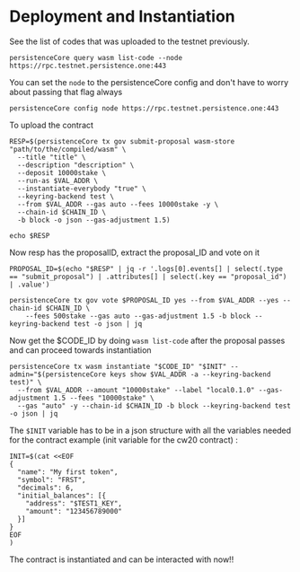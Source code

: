 # Deployment and Instantiation

See the list of codes that was uploaded to the testnet previously.
```
persistenceCore query wasm list-code --node https://rpc.testnet.persistence.one:443
```

You can set the `node` to the persistenceCore config and don't have to worry about passing that flag always

```
persistenceCore config node https://rpc.testnet.persistence.one:443
```

To upload the contract

```
RESP=$(persistenceCore tx gov submit-proposal wasm-store "path/to/the/compiled/wasm" \
  --title "title" \
  --description "description" \
  --deposit 10000stake \
  --run-as $VAL_ADDR \
  --instantiate-everybody "true" \
  --keyring-backend test \
  --from $VAL_ADDR --gas auto --fees 10000stake -y \
  --chain-id $CHAIN_ID \
  -b block -o json --gas-adjustment 1.5)
  
echo $RESP 
```

Now resp has the proposalID, extract the proposal_ID and vote on it

```
PROPOSAL_ID=$(echo "$RESP" | jq -r '.logs[0].events[] | select(.type == "submit_proposal") | .attributes[] | select(.key == "proposal_id") | .value')

persistenceCore tx gov vote $PROPOSAL_ID yes --from $VAL_ADDR --yes --chain-id $CHAIN_ID \
    --fees 500stake --gas auto --gas-adjustment 1.5 -b block --keyring-backend test -o json | jq
```

Now get the $CODE_ID by doing `wasm list-code` after the proposal passes and can proceed towards instantiation

```
persistenceCore tx wasm instantiate "$CODE_ID" "$INIT" --admin="$(persistenceCore keys show $VAL_ADDR -a --keyring-backend test)" \
  --from $VAL_ADDR --amount "10000stake" --label "local0.1.0" --gas-adjustment 1.5 --fees "10000stake" \
  --gas "auto" -y --chain-id $CHAIN_ID -b block --keyring-backend test -o json | jq
```

The `$INIT` variable has to be in a json structure with all the variables needed for the contract
example (init variable for the cw20 contract) :
```
INIT=$(cat <<EOF
{
  "name": "My first token",
  "symbol": "FRST",
  "decimals": 6,
  "initial_balances": [{
    "address": "$TEST1_KEY",
    "amount": "123456789000"
  }]
}
EOF
)
```
The contract is instantiated and can be interacted with now!!